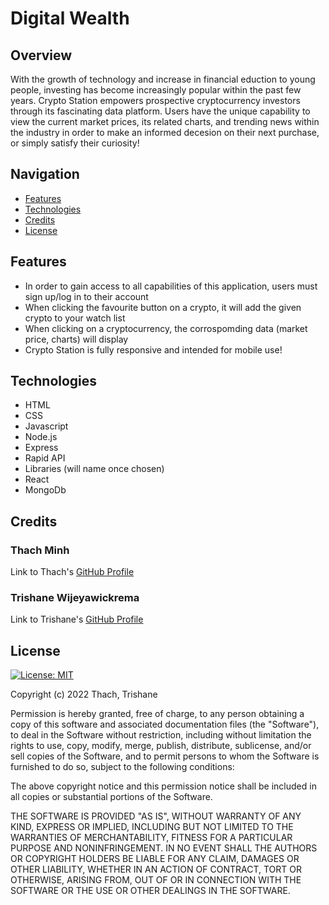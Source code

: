 # Digital Wealth

## Overview

With the growth of technology and increase in financial eduction to young people, investing has become increasingly popular within the past few years. Crypto Station empowers prospective cryptocurrency investors through its fascinating data platform. Users have the unique capability to view the current market prices, its related charts, and trending news within the industry in order to make an informed decesion on their next purchase, or simply satisfy their curiosity!

## Navigation
- [Features](#features)
- [Technologies](#technologies)
- [Credits](#credits)
- [License](#license)

## Features

- In order to gain access to all capabilities of this application, users must sign up/log in to their account
- When clicking the favourite button on a crypto, it will add the given crypto to your watch list
- When clicking on a cryptocurrency, the corrospomding data (market price, charts) will display
- Crypto Station is fully responsive and intended for mobile use!

## Technologies

- HTML
- CSS
- Javascript
- Node.js
- Express
- Rapid API
- Libraries (will name once chosen)
- React
- MongoDb

## Credits

### Thach Minh
Link to Thach's [GitHub Profile](https://github.com/TsunomakiWatamee)

### Trishane Wijeyawickrema
Link to Trishane's [GitHub Profile](https://github.com/Trishaneww)

## License

[![License: MIT](https://img.shields.io/badge/License-MIT-yellow.svg)](https://opensource.org/licenses/MIT)

Copyright (c) 2022 Thach, Trishane

Permission is hereby granted, free of charge, to any person obtaining a copy
of this software and associated documentation files (the "Software"), to deal
in the Software without restriction, including without limitation the rights
to use, copy, modify, merge, publish, distribute, sublicense, and/or sell
copies of the Software, and to permit persons to whom the Software is
furnished to do so, subject to the following conditions:

The above copyright notice and this permission notice shall be included in all
copies or substantial portions of the Software.

THE SOFTWARE IS PROVIDED "AS IS", WITHOUT WARRANTY OF ANY KIND, EXPRESS OR
IMPLIED, INCLUDING BUT NOT LIMITED TO THE WARRANTIES OF MERCHANTABILITY,
FITNESS FOR A PARTICULAR PURPOSE AND NONINFRINGEMENT. IN NO EVENT SHALL THE
AUTHORS OR COPYRIGHT HOLDERS BE LIABLE FOR ANY CLAIM, DAMAGES OR OTHER
LIABILITY, WHETHER IN AN ACTION OF CONTRACT, TORT OR OTHERWISE, ARISING FROM,
OUT OF OR IN CONNECTION WITH THE SOFTWARE OR THE USE OR OTHER DEALINGS IN THE
SOFTWARE.
